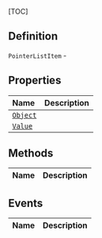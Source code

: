 [TOC]
## Definition

`PointerListItem` - 

## Properties
|Name|Description|
| :------------ | :------------ |
|[`Object`]("PointerListItem.Object.md")||
|[`Value`]("PointerListItem.Value.md")||

## Methods
|Name|Description|
| :------------ | :------------ |
## Events
|Name|Description|
| :------------ | :------------ |
